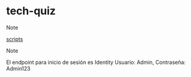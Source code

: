 # tech-quiz

> [!NOTE]
> [scripts]((./App.Domain/Shared/Scripts)) 

> [!NOTE]
> El endpoint para inicio de sesión es Identity Usuario: Admin, Contraseña: Admin123